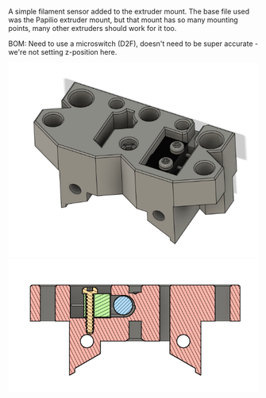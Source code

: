 A simple filament sensor added to the extruder mount. The base file used was the Papilio extruder mount, but that mount has so many mounting points, many other extruders should work for it too.

BOM:
Need to use a microswitch (D2F), doesn't need to be super accurate - we're not setting z-position here. 

<img src="./Images/Front.png"/>
<img src="./Images/Section.png"/>


